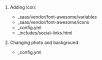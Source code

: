 1. Adding icon: 
	- _saas/vendor/font-awesome/variables 
	- _saas/vendor/font-awesome/icons
	- _config.yml
	- _includes/social-links.html

2. Changing photo and background 
	-  _config.yml